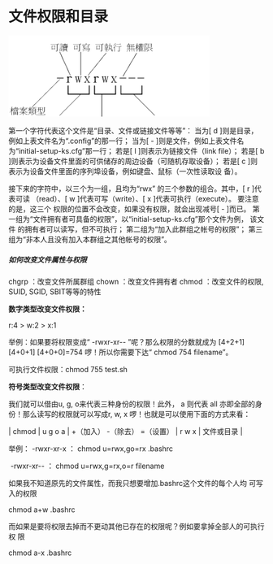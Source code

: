 

# 文件权限和目录

![Snipaste_2019-04-12_15-38-21](images/Snipaste_2019-04-12_15-38-21.png)

第一个字符代表这个文件是“目录、文件或链接文件等等”：
当为[ d ]则是目录，例如上表文件名为“.config”的那一行；
当为[ - ]则是文件，例如上表文件名为“initial-setup-ks.cfg”那一行；
若是[ l ]则表示为链接文件（link file）；
若是[ b ]则表示为设备文件里面的可供储存的周边设备（可随机存取设备）；
若是[ c ]则表示为设备文件里面的序列埠设备，例如键盘、鼠标（一次性读取设
备）。

接下来的字符中，以三个为一组，且均为“rwx” 的三个参数的组合。其中，[ r ]代表可读
（read）、[ w ]代表可写（write）、[ x ]代表可执行（execute）。 要注意的是，这三个
权限的位置不会改变，如果没有权限，就会出现减号[ - ]而已。
第一组为“文件拥有者可具备的权限”，以“initial-setup-ks.cfg”那个文件为例， 该文件
的拥有者可以读写，但不可执行；
第二组为“加入此群组之帐号的权限”；
第三组为“非本人且没有加入本群组之其他帐号的权限”。

##### 如何改变文件属性与权限

chgrp ：改变文件所属群组
chown ：改变文件拥有者
chmod ：改变文件的权限, SUID, SGID, SBIT等等的特性

**数字类型改变文件权限：**

r:4 > w:2 > x:1

举例：如果要将权限变成“ -rwxr-xr-- ”呢？那么权限的分数就成为 [4+2+1][4+0+1]
[4+0+0]=754 啰！所以你需要下达“ chmod 754 filename”。

可执行文件权限：chmod 755 test.sh

**符号类型改变文件权限**：

我们就可以借由u, g, o来代表三种身份的权限！此外， a 则代表 all 亦即全部的身份！那么读写的权限就可以写成r, w, x 啰！也就是可以使用下面的方式来看：

| chmod | u g o a | +（加入） -（除去） =（设置） | r w x | 文件或目录 |

举例： -rwxr-xr-x  ：  chmod u=rwx,go=rx .bashrc

​	    -rwxr-xr--    ：  chmod u=rwx,g=rx,o=r filename

如果我不知道原先的文件属性，而我只想要增加.bashrc这个文件的每个人均
可写入的权限

chmod a+w .bashrc

而如果是要将权限去掉而不更动其他已存在的权限呢？例如要拿掉全部人的可执行权
限

chmod a-x .bashrc